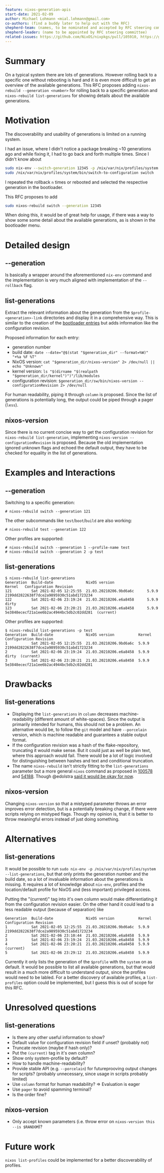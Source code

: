 ```yaml
---
feature: nixos-generation-apis
start-date: 2021-02-09
author: Michael Lohmann <mial.lohmann@gmail.com>
co-authors: (find a buddy later to help out with the RFC)
shepherd-team: (names, to be nominated and accepted by RFC steering committee)
shepherd-leader: (name to be appointed by RFC steering committee)
related-issues: https://github.com/NixOS/nixpkgs/pull/105910, https://github.com/NixOS/nixpkgs/issues/24374
---
```


# Summary
[summary]: #summary

On a typical system there are lots of generations. However rolling back to a
specific one without rebooting is hard and it is even more difficult to get an
overview of the available generations. This RFC proposes adding
`nixos-rebuild --generation <number>` for rolling back to a specific generation
and `nixos-rebuild list-generations` for showing details about the available
generations.

# Motivation
[motivation]: #motivation

The discoverability and usability of generations is limited on a running system.

I had an issue, where I didn't notice a package breaking ~10 generations ago and
while fixing it, I had to go back and forth multiple times.
Since I didn't know about
```sh
sudo nix-env --switch-generation 12345 -p /nix/var/nix/profiles/system
sudo /nix/var/nix/profiles/system/bin/switch-to-configuration switch
```
I repeated the rollback `n` times or rebooted and selected the respective
generation in the bootloader.

This RFC proposes to add
```sh
sudo nixos-rebuild switch --generation 12345
```

When doing this, it would be of great help for usage, if there was a way to show
some some detail about the available generations, as is shown in the bootloader
menu.

# Detailed design
[design]: #detailed-design

## --generation
Is basically a wrapper around the aforementioned `nix-env` command
and the implementation is very much aligned with implementation of the `--rollback`
flag.

## list-generations
Extract the relevant information about the generation from the
`$profile-<generation>-link` directories and display it in a comprehensive way.
This is similar to the creation of the
[bootloader entries](https://github.com/NixOS/nixpkgs/blob/c14f14eeaf919c914e4dec2ce485a5bdc8dd4fec/nixos/modules/system/boot/loader/generations-dir/generations-dir-builder.sh#L50)
but adds information like the configuration revision.

Proposed information for each entry:

- generation number
- build date: `date --date="@$(stat "$generation_dir" --format=%W)" "+%a %F %T"`
- NixOS version: `cat "$generation_dir/nixos-version" 2> /dev/null || echo "Unknown"`
- kernel version: `ls "$(dirname "$(realpath "$generation_dir/kernel")")"/lib/modules`
- configuration revision: `$generation_dir/sw/bin/nixos-version --configurationRevision 2> /dev/null`

For human readability, piping it through `column` is proposed.
Since the list of generations is potentially long, the output could be piped
through a pager (`less`).

## nixos-version
Since there is no current concise way to get the configuration revision for
`nixos-rebuild list-generation`, implementing `nixos-version --configurationRevision`
is proposed. Because the old implementation ignored unknown flags and echoed the
default output, they have to be checked for equality in the list of generations.


# Examples and Interactions
[examples-and-interactions]: #examples-and-interactions

## --generation
Switching to a specific generation:
```
# nixos-rebuild switch --generation 121
```
The other subcommands like `test`/`boot`/`build` are also working:
```
# nixos-rebuild test --generation 122
```

Other profiles are supported:
```
# nixos-rebuild switch --generation 1 --profile-name test
# nixos-rebuild switch --generation 2 -p test
```

## list-generations
```
$ nixos-rebuild list-generations
Generation  Build-date               NixOS version               Kernel   Configuration Revision
121         Sat 2021-02-05 12:25:55  21.03.20210206.9bd6a6c      5.9.9    2199dd2822638f7dce2a9895930c51abd1723234
122         Sat 2021-02-06 23:19:24  21.03.20210206.e6a8458      5.9.9    dirty
123         Sat 2021-02-06 23:20:21  21.03.20210206.e6a8458      5.9.9    5e3848ececf21a1ee6b2ac4944bc5db2c02dd281  (current)
```

Other profiles are supported:
```
$ nixos-rebuild list-generations -p test
Generation  Build-date               NixOS version           Kernel   Configuration Revision
1           Sat 2021-02-05 12:25:55  21.03.20210206.9bd6a6c  5.9.9    2199dd2822638f7dce2a9895930c51abd1723234
2           Sat 2021-02-06 23:19:24  21.03.20210206.e6a8458  5.9.9    dirty  (current)
3           Sat 2021-02-06 23:20:21  21.03.20210206.e6a8458  5.9.9    5e3848ececf21a1ee6b2ac4944bc5db2c02dd281
```

# Drawbacks
[drawbacks]: #drawbacks

## list-generations

- Displaying the `list-generations` in `column` decreases machine-readability (different amount of white-spaces).
Since the output is primarily intended for humans, this should not be a problem.
An alternative would be, to follow the `git` model and have `--porcelain` version,
which is machine readable and guarantees a stable output format.
- If the configuration revision was a hash of the flake-repository, truncating
it would make sense. But it could just as well be plain text, where this approach
would fail. There would be a lot of logic involved for distinguishing between
hashes and text and conditional truncation.
- The name `nixos-rebuild` isn't strictly fitting to the `list-generations` parameter
but a more general `nixos` command as proposed in
[100578](https://github.com/NixOS/nixpkgs/pull/100578) and
[54188](https://github.com/NixOS/nixpkgs/issues/54188).
Though @edolstra [said it would be okay for now](https://github.com/NixOS/nixpkgs/issues/105910#issuecomment-754036275).


## nixos-version

Changing `nixos-version` so that a mistyped parameter throws an error improves
error detection, but is a potentially breaking change, if there were scripts
relying on mistyped flags. Though my opinion is, that it is better to throw
meaningful errors instead of just doing something.

# Alternatives
[alternatives]: #alternatives

## list-generations
It would be possible to run `sudo nix-env -p /nix/var/nix/profiles/system --list-generations`,
but that only prints the generation number and the build date, so a lot of
invaluable information about the generations is missing. It requires a lot
of knowledge about `nix-env`, profiles and the location/default profile for NixOS
and (less important) privileged access.

Putting the "(current)" tag into it's own column would make differentiating it
from the configuration revision easier. On the other hand it could lead to a
less readable output (because of separation) like
```
Generation  Build-date               NixOS version           Kernel   Configuration Revision
1           Sat 2021-02-05 12:25:55  21.03.20210206.9bd6a6c  5.9.9    2199dd2822638f7dce2a9895930c51abd1723234
2           Sat 2021-02-06 23:10:44  21.03.20210206.e6a8458  5.9.9
3           Sat 2021-02-06 23:19:24  21.03.20210206.e6a8458  5.9.9
4           Sat 2021-02-06 23:20:21  21.03.20210206.e6a8458  5.9.9                                              (current)
5           Sat 2021-02-06 23:29:12  21.03.20210206.e6a8458  5.9.9
```

Currently it only lists the generation of the `$profile` with the `system` on as default.
It would be possible to list all available generations, but that would result in
a much more difficult to understand output, since the profiles would need to be
labled. For a better discovery of available profiles, a `list-profiles` option
could be implemented, but I guess this is out of scope for this RFC.


# Unresolved questions
[unresolved]: #unresolved-questions

## list-generations

- Is there any other useful information to show?
- Default value for configuration revision field if unset? (probably not)
- Truncate revision (maybe if hash only)?
- Put the `(current)` tag in it's own column?
- Show only system-profile by default?
- How to handle machine-readability?
- Provide stable API (e.g. `--porcelain`) for futureprooving output changes for
scripts? (probably unnecessary, since usage in scripts probably limited)
- Use `column` format for human readability? => Evaluation is eager
- Use `pager` to avoid spamming terminal?
- Is the order fine?

## nixos-version
- Only accept known parameters (i.e. throw error on `nixos-version this --is $RANDOM`)?

# Future work
[future]: #future-work

`nixos list-profiles` could be implemented for a better discoverability of profiles.
